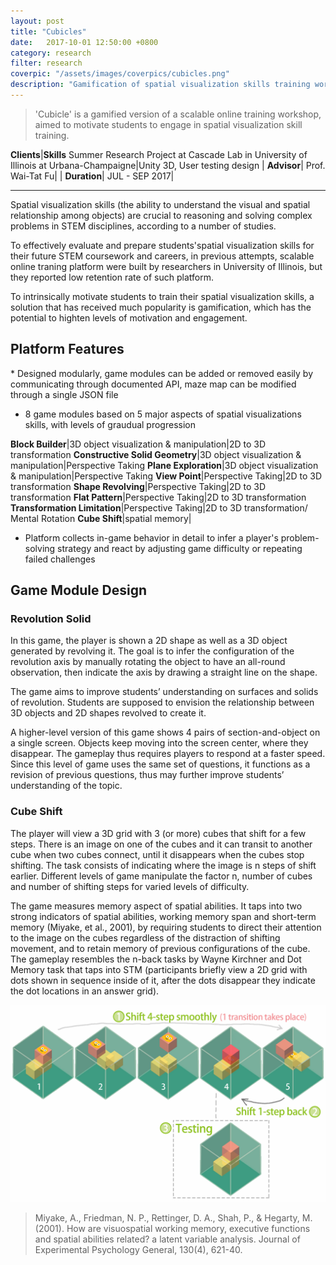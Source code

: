 ```yaml
---
layout: post
title: "Cubicles"
date:   2017-10-01 12:50:00 +0800
category: research
filter: research
coverpic: "/assets/images/coverpics/cubicles.png"
description: "Gamification of spatial visualization skills training workshop"
---
```


>'Cubicle' is a gamified version of a scalable online training workshop, aimed to motivate students to engage in spatial visualization skill training.

**Clients**|**Skills**
 <highlight>Summer Research Project at Cascade Lab in University of Illinois at Urbana-Champaigne</highlight>|<highlight>Unity 3D, User testing design</highlight>
 |
**Advisor**|
 <highlight>Prof. Wai-Tat Fu</highlight>|
 |
**Duration**|
 <highlight>JUL - SEP 2017</highlight>|

 * * *

Spatial visualization skills (the ability to understand the visual and spatial relationship among objects) are crucial  to reasoning and solving complex problems in STEM disciplines, according to a number of studies.

To effectively evaluate and prepare students'spatial visualization skills for their future STEM coursework and careers, in previous attempts, scalable online traning platform were built by researchers in University of Illinois, but they reported low retention rate of such platform. 

To intrinsically motivate students to train their spatial visualization skills, a solution that has received much popularity is gamification, which has the potential to highten levels of motivation and engagement.

<h2>Platform Features</h2>
* Designed modularly, game modules can be added or removed easily by communicating through documented API, maze map can be modified through a single JSON file

* 8 game modules based on 5 major aspects of spatial visualizations skills, with levels of graudual progression

**Block Builder**|3D object visualization & manipulation|2D to 3D transformation
**Constructive Solid Geometry**|3D object visualization & manipulation|Perspective Taking
**Plane Exploration**|3D object visualization & manipulation|Perspective Taking
**View Point**|Perspective Taking|2D to 3D transformation
**Shape Revolving**|Perspective Taking|2D to 3D transformation
**Flat Pattern**|Perspective Taking|2D to 3D transformation
**Transformation Limitation**|Perspective Taking|2D to 3D transformation/ Mental Rotation
**Cube Shift**|spatial memory|

* Platform collects in-game behavior in detail to infer a player's problem-solving strategy and react by adjusting game difficulty or repeating failed challenges

<h2>Game Module Design</h2>

<h3> Revolution Solid </h3>

In this game, the player is shown a 2D shape as well as a 3D object generated by revolving it. The goal is to infer the configuration of the revolution axis by manually rotating the object to have an all-round observation, then indicate the axis by drawing a straight line on the shape.

The game aims to improve students’ understanding on surfaces and solids of revolution. Students are supposed to envision the relationship between 3D objects and 2D shapes revolved to create it. 

A higher-level version of this game shows 4 pairs of section-and-object on a single screen. Objects keep moving into the screen center, where they disappear. The gameplay thus requires players to respond at a faster speed. Since this level of game uses the same set of questions, it functions as a revision of previous questions, thus may further improve students’ understanding of the topic.


<h3> Cube Shift </h3>

The player will view a 3D grid with 3 (or more) cubes that shift for a few steps. There is an image on one of the cubes and it can transit to another cube when two cubes connect, until it disappears when the cubes stop shifting. The task consists of indicating where the image is n steps of shift earlier. Different levels of game manipulate the factor n, number of cubes and number of shifting steps for varied levels of difficulty. 

The game measures memory aspect of spatial abilities. It taps into two strong indicators of spatial abilities, working memory span and short-term memory (Miyake, et al., 2001), by requiring students to direct their attention to the image on the cubes regardless of the distraction of shifting movement, and to retain memory of previous configurations of the cube. The gameplay resembles the n-back tasks by Wayne Kirchner and Dot Memory task that taps into STM (participants briefly view a 2D grid with dots shown in sequence inside of it, after the dots disappear they indicate the dot locations in an answer grid).
 
![Aaron Swartz](/assets/images/tutorial.png)

<blockquote>Miyake, A., Friedman, N. P., Rettinger, D. A., Shah, P., & Hegarty, M. (2001). How are visuospatial working memory, executive functions and spatial abilities related? a latent variable analysis. Journal of Experimental Psychology General, 130(4), 621-40.</blockquote>